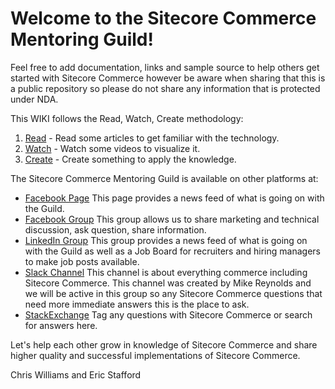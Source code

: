 # Welcome to the Sitecore Commerce Mentoring Guild!

Feel free to add documentation, links and sample source to help others get started with Sitecore Commerce however be aware when sharing that this is a public repository so please do not share any information that is protected under NDA.

This WIKI follows the Read, Watch, Create methodology:

1. [Read](/sitecoreguild/scmg/wiki/1%20Read) - Read some articles to get familiar with the technology.
2. [Watch](/sitecoreguild/scmg/wiki/2%20Watch) - Watch some videos to visualize it.
3. [Create](/sitecoreguild/scmg/wiki/3%20Create) - Create something to apply the knowledge.

The Sitecore Commerce Mentoring Guild is available on other platforms at: 

* [Facebook Page](https://www.facebook.com/Sitecore-Commerce-Mentoring-Guild-432018193860753/)
This page provides a news feed of what is going on with the Guild. 
* [Facebook Group](https://www.facebook.com/groups/SitecoreCommerceGuild/)
This group allows us to share marketing and technical discussion, ask question, share information.
* [LinkedIn Group](https://www.linkedin.com/groups/12057633)
This group provides a news feed of what is going on with the Guild as well as a Job Board for recruiters and hiring managers to make job posts available.
* [Slack Channel](https://sitecorechat.slack.com/messages/C2A8KG815/)
This channel is about everything commerce including Sitecore Commerce. This channel was created by Mike Reynolds and we will be active in this group so any Sitecore Commerce questions that need more immediate answers this is the place to ask.
* [StackExchange](https://sitecore.stackexchange.com/search?q=sitecore+commerce) Tag any questions with Sitecore Commerce or search for answers here. 

Let's help each other grow in knowledge of Sitecore Commerce and share higher quality and successful implementations of Sitecore Commerce.

Chris Williams and Eric Stafford
